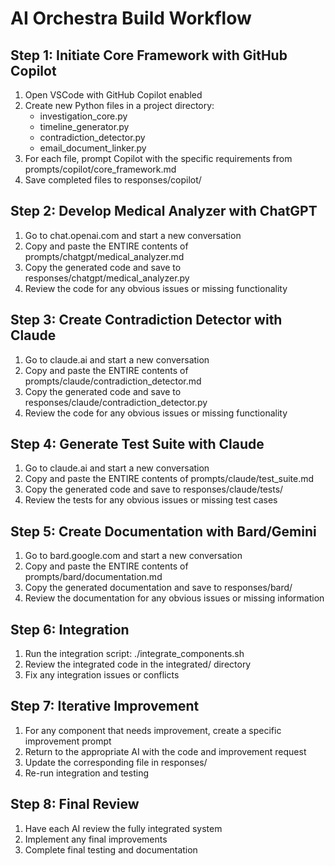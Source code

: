 # AI Orchestra Build Workflow

## Step 1: Initiate Core Framework with GitHub Copilot
1. Open VSCode with GitHub Copilot enabled
2. Create new Python files in a project directory:
   - investigation_core.py
   - timeline_generator.py
   - contradiction_detector.py
   - email_document_linker.py
3. For each file, prompt Copilot with the specific requirements from prompts/copilot/core_framework.md
4. Save completed files to responses/copilot/

## Step 2: Develop Medical Analyzer with ChatGPT
1. Go to chat.openai.com and start a new conversation
2. Copy and paste the ENTIRE contents of prompts/chatgpt/medical_analyzer.md
3. Copy the generated code and save to responses/chatgpt/medical_analyzer.py
4. Review the code for any obvious issues or missing functionality

## Step 3: Create Contradiction Detector with Claude
1. Go to claude.ai and start a new conversation
2. Copy and paste the ENTIRE contents of prompts/claude/contradiction_detector.md
3. Copy the generated code and save to responses/claude/contradiction_detector.py
4. Review the code for any obvious issues or missing functionality

## Step 4: Generate Test Suite with Claude
1. Go to claude.ai and start a new conversation
2. Copy and paste the ENTIRE contents of prompts/claude/test_suite.md
3. Copy the generated code and save to responses/claude/tests/
4. Review the tests for any obvious issues or missing test cases

## Step 5: Create Documentation with Bard/Gemini
1. Go to bard.google.com and start a new conversation
2. Copy and paste the ENTIRE contents of prompts/bard/documentation.md
3. Copy the generated documentation and save to responses/bard/
4. Review the documentation for any obvious issues or missing information

## Step 6: Integration
1. Run the integration script: ./integrate_components.sh
2. Review the integrated code in the integrated/ directory
3. Fix any integration issues or conflicts

## Step 7: Iterative Improvement
1. For any component that needs improvement, create a specific improvement prompt
2. Return to the appropriate AI with the code and improvement request
3. Update the corresponding file in responses/
4. Re-run integration and testing

## Step 8: Final Review
1. Have each AI review the fully integrated system
2. Implement any final improvements
3. Complete final testing and documentation
